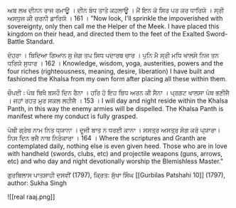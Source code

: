 ਅਬ ਲਖ ਦੀਨਨ ਰਾਜ ਰਮਾਊ । ਦੀਨ ਬੰਧ ਤਾਤੇ ਕਹਲਾਊ । 
ਮੈਂ ਇਨ ਕੋ ਸਿਰ ਪਰ ਕਰ ਧਾਰਿਯੋ । ਸ੍ਰੀ ਅਸਧੁਜ ਕੀ ਚਰਨੀ ਡਾਰਿਯੋ । 161 ।
"Now look, I'll sprinkle the impoverished with sovereignty, only then call me the Helper of the Meek. 
I have placed this kingdom on their head, and directed them to the feet of the Exalted Sword-Battle Standard. 

ਦੋਹਰਾ । 
ਬਿਦਿਆ ਗਿਆਨ ਸੁ ਜੋਗ ਤਪ ਸਿਧ ਪਦਾਰਥ ਚਾਰ । 
ਪੁਨਿ ਮੈ ਸ੍ਰੀ ਮਧਿ ਖਾਲਸੇ ਨਿਜ ਤਨ ਧਰਿਯੋ ਸੁਧਾਰ । 162 ।
Knowledge, wisdom, yoga, austerities, powers and the four riches (righteousness, meaning, desire, liberation)
I have built and fashioned the Khalsa from my own form after placing all these within them. 

ਚੌਪਈ : ਪੰਥ ਬਿਖੈ ਬਸਹੌ ਦਿਨ ਰੈਨਾ । ਹਰਿ ਹੋ ਇਹ ਬਿਧ ਅਰਨ ਕੀ ਸੈਨਾ । 
ਪ੍ਰਗਟ ਖਾਲਸਾ ਪੰਥ ਭਣੀਜੈ । ਜਹਾਂ ਰਹਤ ਮੁਰ ਸਕਲ ਲਹੀਜੈ । 153 । 
I will day and night reside within the Khalsa Panth, in this way the enemy armies will be dispelled.
The Khalsa Panth is manifest where my conduct is fully grasped. 

ਪੋਥੀ ਗ੍ਰੰਥ ਨਾਮ ਨਿਤ ਧ੍ਯਾਨਾ । ਦੂਜੀ ਬਾਤ ਨ ਧਰਈ ਕਾਨਾ । 
ਸਸਤ੍ਰ ਅਸਤ੍ਰ ਸੰਗ ਕਰੋ ਪ੍ਯਾਰਾ। ਨਿਸ ਦਿਨ ਭਜੈ ਨਾਥ ਨਿਰੰਕਾਰਾ । 164 । 
Where the scriptures and Granth are contemplated daily, nothing else is even given heed. 
Those who are in love with handheld (swords, clubs, etc) and projectile weapons (guns, arrows, etc) and who day and night devotionally worship the Blemishless Master."

ਗੁਰਬਿਲਾਸ ਪਾਤਸ਼ਾਹੀ ਦਸਵੀਂ (1797), ਕ੍ਰਿਤ: ਸੁੱਖਾ ਸਿੰਘ 
[[Gurbilas Patshahi 10]] (1797), author: Sukha Singh

![[real raaj.png]]